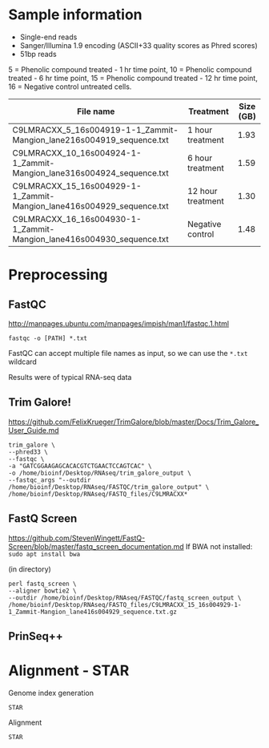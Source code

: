 # Sample information
- Single-end reads
- Sanger/Illumina 1.9 encoding (ASCII+33 quality scores as Phred scores)
- 51bp reads

5 = Phenolic compound treated - 1 hr time point, 10 = Phenolic compound treated - 6 hr time point, 15 = Phenolic compound treated - 12 hr time point, 16 = Negative control untreated cells.

| File name                                                             | Treatment         | Size (GB) |
|-----------------------------------------------------------------------|-------------------|-----------|
| C9LMRACXX_5_16s004919-1-1_Zammit-Mangion_lane216s004919_sequence.txt  | 1 hour treatment  | 1.93      |
| C9LMRACXX_10_16s004924-1-1_Zammit-Mangion_lane316s004924_sequence.txt | 6 hour treatment  | 1.59      |
| C9LMRACXX_15_16s004929-1-1_Zammit-Mangion_lane416s004929_sequence.txt | 12 hour treatment | 1.30      |
| C9LMRACXX_16_16s004930-1-1_Zammit-Mangion_lane416s004930_sequence.txt | Negative control  | 1.48      |

# Preprocessing

## FastQC
http://manpages.ubuntu.com/manpages/impish/man1/fastqc.1.html

```fastqc -o [PATH] *.txt```

FastQC can accept multiple file names as input, so we can use the ```*.txt``` wildcard

Results were of typical RNA-seq data

## Trim Galore!
https://github.com/FelixKrueger/TrimGalore/blob/master/Docs/Trim_Galore_User_Guide.md

```
trim_galore \
--phred33 \
--fastqc \
-a "GATCGGAAGAGCACACGTCTGAACTCCAGTCAC" \
-o /home/bioinf/Desktop/RNAseq/trim_galore_output \
--fastqc_args "--outdir /home/bioinf/Desktop/RNAseq/FASTQC/trim_galore_output" \
/home/bioinf/Desktop/RNAseq/FASTQ_files/C9LMRACXX*
```

## FastQ Screen

https://github.com/StevenWingett/FastQ-Screen/blob/master/fastq_screen_documentation.md
If BWA not installed: ```sudo apt install bwa```                   

(in directory)  
```
perl fastq_screen \
--aligner bowtie2 \
--outdir /home/bioinf/Desktop/RNAseq/FASTQC/fastq_screen_output \
/home/bioinf/Desktop/RNAseq/FASTQ_files/C9LMRACXX_15_16s004929-1-1_Zammit-Mangion_lane416s004929_sequence.txt.gz
```

## PrinSeq++
                          

# Alignment - STAR

Genome index generation
```
STAR
```

Alignment
```
STAR
```
